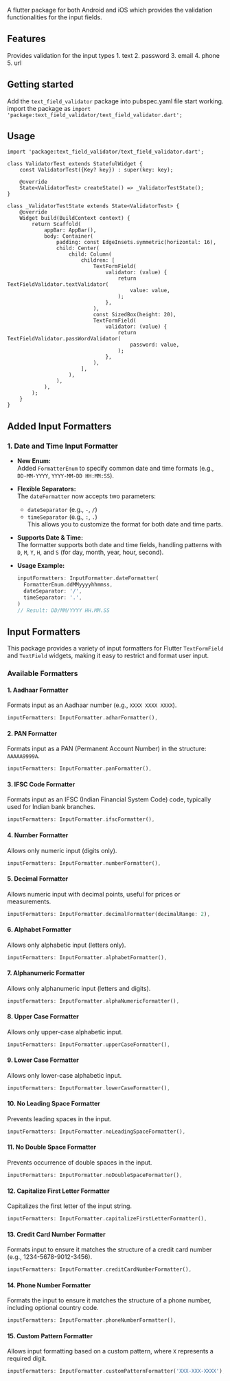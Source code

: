 <!--
This README describes the package. If you publish this package to pub.dev,
this README's contents appear on the landing page for your package.

For information about how to write a good package README, see the guide for
[writing package pages](https://dart.dev/guides/libraries/writing-package-pages).

For general information about developing packages, see the Dart guide for
[creating packages](https://dart.dev/guides/libraries/create-library-packages)
and the Flutter guide for
[developing packages and plugins](https://flutter.dev/developing-packages).
-->

A flutter package for both Android and iOS which provides the validation functionalities for the input fields.

## Features

Provides validation for the input types 
    1. text
    2. password
    3. email
    4. phone
    5. url

## Getting started

Add the ```text_field_validator``` package into pubspec.yaml file start working.
import the package as ```import 'package:text_field_validator/text_field_validator.dart';```

## Usage

```import 'package:flutter/material.dart';
import 'package:text_field_validator/text_field_validator.dart';

class ValidatorTest extends StatefulWidget {
    const ValidatorTest({Key? key}) : super(key: key);

    @override
    State<ValidatorTest> createState() => _ValidatorTestState();
}

class _ValidatorTestState extends State<ValidatorTest> {
    @override
    Widget build(BuildContext context) {
        return Scaffold(
            appBar: AppBar(),
            body: Container(
                padding: const EdgeInsets.symmetric(horizontal: 16),
                child: Center(
                    child: Column(
                        children: [
                            TextFormField(
                                validator: (value) {
                                    return TextFieldValidator.textValidator(
                                        value: value,
                                    );
                                },
                            ),
                            const SizedBox(height: 20),
                            TextFormField(
                                validator: (value) {
                                    return TextFieldValidator.passWordValidator(
                                        password: value,
                                    );
                                },
                            ),
                        ],
                    ),
                ),
            ),
        );
    }
}
```

## Added Input Formatters

### 1. Date and Time Input Formatter

- **New Enum:**  
  Added `FormatterEnum` to specify common date and time formats (e.g., `DD-MM-YYYY`, `YYYY-MM-DD HH:MM:SS`).

- **Flexible Separators:**  
  The `dateFormatter` now accepts two parameters:  
  - `dateSeparator` (e.g., `-`, `/`)  
  - `timeSeparator` (e.g., `:`, `.`)  
  This allows you to customize the format for both date and time parts.

- **Supports Date & Time:**  
  The formatter supports both date and time fields, handling patterns with `D`, `M`, `Y`, `H`, and `S` (for day, month, year, hour, second).

- **Usage Example:**
  ```dart
  inputFormatters: InputFormatter.dateFormatter(
    FormatterEnum.ddMMyyyyhhmmss,
    dateSeparator: '/',
    timeSeparator: '.',
  )
  // Result: DD/MM/YYYY HH.MM.SS
  ```

## Input Formatters

This package provides a variety of input formatters for Flutter `TextFormField` and `TextField` widgets, making it easy to restrict and format user input.

### Available Formatters

#### 1. Aadhaar Formatter
Formats input as an Aadhaar number (e.g., `XXXX XXXX XXXX`).
```dart
inputFormatters: InputFormatter.adharFormatter(),
```

#### 2. PAN Formatter
Formats input as a PAN (Permanent Account Number) in the structure: `AAAAA9999A`.
```dart
inputFormatters: InputFormatter.panFormatter(),
```

#### 3. IFSC Code Formatter
Formats input as an IFSC (Indian Financial System Code) code, typically used for Indian bank branches.
```dart
inputFormatters: InputFormatter.ifscFormatter(),
```

#### 4. Number Formatter
Allows only numeric input (digits only).
```dart
inputFormatters: InputFormatter.numberFormatter(),
```

#### 5. Decimal Formatter
Allows numeric input with decimal points, useful for prices or measurements.
```dart
inputFormatters: InputFormatter.decimalFormatter(decimalRange: 2),
```

#### 6. Alphabet Formatter
Allows only alphabetic input (letters only).
```dart
inputFormatters: InputFormatter.alphabetFormatter(),
```

#### 7. Alphanumeric Formatter
Allows only alphanumeric input (letters and digits).
```dart
inputFormatters: InputFormatter.alphaNumericFormatter(),
```

#### 8. Upper Case Formatter
Allows only upper-case alphabetic input.
```dart
inputFormatters: InputFormatter.upperCaseFormatter(),
```

#### 9. Lower Case Formatter
Allows only lower-case alphabetic input.
```dart
inputFormatters: InputFormatter.lowerCaseFormatter(),
```

#### 10. No Leading Space Formatter
Prevents leading spaces in the input.
```dart
inputFormatters: InputFormatter.noLeadingSpaceFormatter(),
```

#### 11. No Double Space Formatter
Prevents occurrence of double spaces in the input.
```dart
inputFormatters: InputFormatter.noDoubleSpaceFormatter(),
```

#### 12. Capitalize First Letter Formatter
Capitalizes the first letter of the input string.
```dart
inputFormatters: InputFormatter.capitalizeFirstLetterFormatter(),
```

#### 13. Credit Card Number Formatter
Formats input to ensure it matches the structure of a credit card number (e.g., 1234-5678-9012-3456).
```dart
inputFormatters: InputFormatter.creditCardNumberFormatter(),
```

#### 14. Phone Number Formatter
Formats the input to ensure it matches the structure of a phone number, including optional country code.
```dart
inputFormatters: InputFormatter.phoneNumberFormatter(),
```

#### 15. Custom Pattern Formatter
Allows input formatting based on a custom pattern, where `X` represents a required digit.
```dart
inputFormatters: InputFormatter.customPatternFormatter('XXX-XXX-XXXX'),
```

